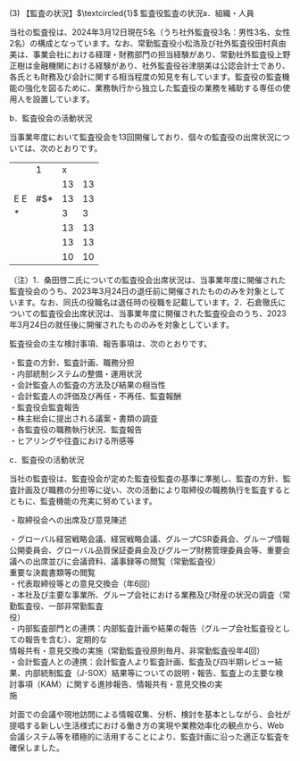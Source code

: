 (3) 【監査の状況】$\textcircled{1}$ 監査役監査の状況a．組織・人員

当社の監査役は、2024年3月12日現在5名（うち社外監査役3名：男性3名、女性2名）の構成となっています。なお、常勤監査役小松浩及び社外監査役田村真由美は、事業会社における経理・財務部門の担当経験があり、常勤社外監査役上野正樹は金融機関における経験があり、社外監査役谷津朋美は公認会計士であり、各氏とも財務及び会計に関する相当程度の知見を有しています。監査役の監査機能の強化を図るために、業務執行から独立した監査役の業務を補助する専任の使用人を設置しています。

b．監査役会の活動状況

当事業年度において監査役会を13回開催しており、個々の監査役の出席状況については、次のとおりです。

<table><tr><td></td><td>1</td><td>x</td><td></td></tr><tr><td></td><td></td><td>13</td><td>13</td></tr><tr><td>E E</td><td>#$*</td><td>13</td><td>13</td></tr><tr><td>*</td><td></td><td>3 </td><td>3 </td></tr><tr><td></td><td></td><td>13</td><td>13</td></tr><tr><td></td><td></td><td>13</td><td>13</td></tr><tr><td></td><td></td><td>10</td><td>10</td></tr></table>

（注）1．桑田啓二氏についての監査役会出席状況は、当事業年度に開催された監査役会のうち、2023年3月24日の退任前に開催されたもののみを対象としています。なお、同氏の役職名は退任時の役職を記載しています。2．石倉徹氏についての監査役会出席状況は、当事業年度に開催された監査役会のうち、2023年3月24日の就任後に開催されたもののみを対象としています。

監査役会の主な検討事項、報告事項は、次のとおりです。

・監査の方針、監査計画、職務分担  
・内部統制システムの整備・運用状況  
・会計監査人の監査の方法及び結果の相当性  
・会計監査人の評価及び再任・不再任、監査報酬  
・監査役会監査報告  
・株主総会に提出される議案・書類の調査  
・各監査役の職務執行状況、監査報告  
・ヒアリングや往査における所感等

c．監査役の活動状況

当社の監査役は、監査役会が定めた監査役監査の基準に準拠し、監査の方針、監査計画及び職務の分担等に従い、次の活動により取締役の職務執行を監査するとともに、監査機能の充実に努めています。

・取締役会への出席及び意見陳述

・グローバル経営戦略会議、経営戦略会議、グループCSR委員会、グループ情報公開委員会、グローバル品質保証委員会及びグループ財務管理委員会等、重要会議への出席並びに会議資料、議事録等の閲覧（常勤監査役）  
重要な決裁書類等の閲覧  
・代表取締役等との意見交換会（年6回）  
・本社及び主要な事業所、グループ会社における業務及び財産の状況の調査（常勤監査役、一部非常勤監査  
役）  
・内部監査部門との連携：内部監査計画や結果の報告（グループ会社監査役としての報告を含む）、定期的な  
情報共有・意見交換の実施（常勤監査役原則毎月、非常勤監査役年4回）  
・会計監査人との連携：会計監査人より監査計画、監査及び四半期レビュー結果、内部統制監査（J-SOX）結果等についての説明・報告、監査上の主要な検討事項（KAM）に関する進捗報告、情報共有・意見交換の実  
施

対面での会議や現地訪問による情報収集、分析、検討を基本としながら、会社が提唱する新しい生活様式における働き方の実現や業務効率化の観点から、Web会議システム等を積極的に活用することにより、監査計画に沿った適正な監査を確保しました。